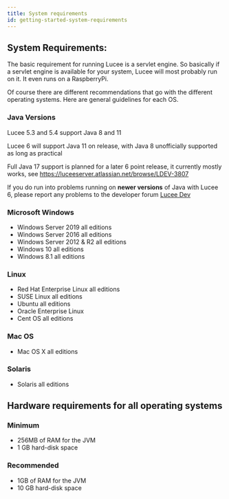 ```yaml
---
title: System requirements
id: getting-started-system-requirements
---
```


## **System Requirements:** ##

The basic requirement for running Lucee is a servlet engine. So basically if a servlet engine is available for your system, Lucee will most probably run on it. It even runs on a RaspberryPi.

Of course there are different recommendations that go with the different operating systems. Here are general guidelines for each OS.

### Java Versions ###

Lucee 5.3 and 5.4 support Java 8 and 11

Lucee 6 will support Java 11 on release, with Java 8 unofficially supported as long as practical 

Full Java 17 support is planned for a later 6 point release, it currently mostly works, see <https://luceeserver.atlassian.net/browse/LDEV-3807>

If you do run into problems running on **newer versions** of Java with Lucee 6, please report any problems to the developer forum [Lucee Dev](https://dev.lucee.org)

### Microsoft Windows ###

* Windows Server 2019 all editions
* Windows Server 2016 all editions
* Windows Server 2012 & R2 all editions
* Windows 10 all editions
* Windows 8.1 all editions

### Linux ###

* Red Hat Enterprise Linux all editions
* SUSE Linux all editions
* Ubuntu all editions
* Oracle Enterprise Linux
* Cent OS all editions

### Mac OS ###

* Mac OS X all editions

### Solaris ###

* Solaris all editions

## **Hardware requirements for all operating systems** ##

### Minimum ###

* 256MB of RAM for the JVM
* 1 GB hard-disk space

### Recommended ###

* 1GB of RAM for the JVM
* 10 GB hard-disk space

